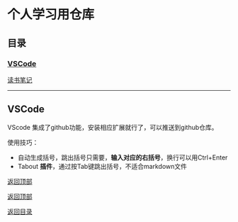 # 个人学习用仓库

## 目录

### [VSCode](#vscode)

[读书笔记](/ReadingNotes/)

---

## VSCode

VScode 集成了github功能，安装相应扩展就行了，可以推送到github仓库。

使用技巧：
* 自动生成括号，跳出括号只需要，**输入对应的右括号**，换行可以用Ctrl+Enter
* Tabout **插件**，通过按Tab键跳出括号，不适合markdown文件

[返回顶部](#目录)

[返回顶部](#目录)

[返回目录](#目录)